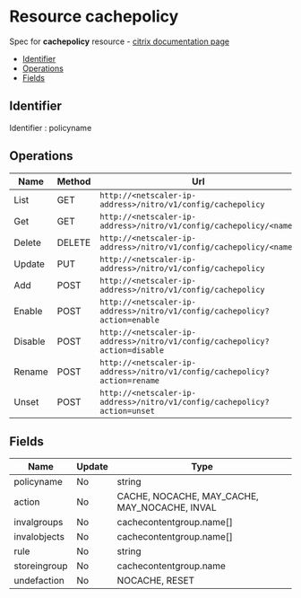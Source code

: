 # Resource cachepolicy

Spec for **cachepolicy** resource - [citrix documentation page](https://developer-docs.citrix.com/projects/netscaler-nitro-api/en/11.0/configuration/integrated-caching/cachepolicy/cachepolicy/)

- [Identifier](#identifier)
- [Operations](#operations)
- [Fields](#fields)

## Identifier

Identifier : policyname

## Operations

| Name | Method | Url |
|----|----|----|
| List | GET | `http://<netscaler-ip-address>/nitro/v1/config/cachepolicy` |
| Get | GET | `http://<netscaler-ip-address>/nitro/v1/config/cachepolicy/<name>` |
| Delete | DELETE | `http://<netscaler-ip-address>/nitro/v1/config/cachepolicy/<name>` |
| Update | PUT | `http://<netscaler-ip-address>/nitro/v1/config/cachepolicy` |
| Add | POST | `http://<netscaler-ip-address>/nitro/v1/config/cachepolicy` |
| Enable | POST | `http://<netscaler-ip-address>/nitro/v1/config/cachepolicy?action=enable` |
| Disable | POST | `http://<netscaler-ip-address>/nitro/v1/config/cachepolicy?action=disable` |
| Rename | POST | `http://<netscaler-ip-address>/nitro/v1/config/cachepolicy?action=rename` |
| Unset | POST | `http://<netscaler-ip-address>/nitro/v1/config/cachepolicy?action=unset` |

## Fields

| Name | Update | Type |
|----|----|----|
| policyname | No | string |
| action | No | CACHE, NOCACHE, MAY_CACHE, MAY_NOCACHE, INVAL |
| invalgroups | No | cachecontentgroup.name[] |
| invalobjects | No | cachecontentgroup.name[] |
| rule | No | string |
| storeingroup | No | cachecontentgroup.name |
| undefaction | No | NOCACHE, RESET |

